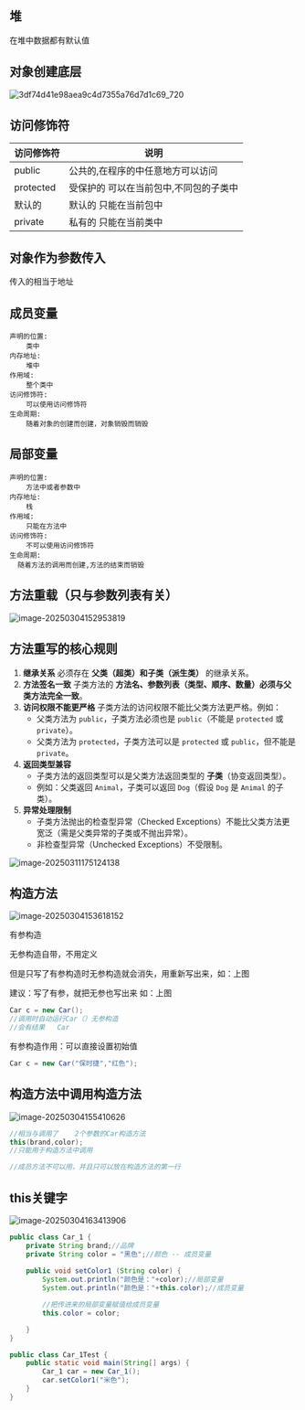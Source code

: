 ## 堆

在堆中数据都有默认值



## 对象创建底层

![3df74d41e98aea9c4d7355a76d7d1c69_720](D:\Java113\IDEA\笔记\java01\assets\3df74d41e98aea9c4d7355a76d7d1c69_720.png)



## 访问修饰符

| 访问修饰符 | 说明                                   |
| ---------- | -------------------------------------- |
| public     | 公共的,在程序的中任意地方可以访问      |
| protected  | 受保护的 可以在当前包中,不同包的子类中 |
| 默认的     | 默认的  只能在当前包中                 |
| private    | 私有的  只能在当前类中                 |





## 对象作为参数传入

传入的相当于地址





## 成员变量

```properties
声明的位置:
	类中
内存地址:
	堆中
作用域:
	整个类中
访问修饰符:
	可以使用访问修饰符
生命周期:
	随着对象的创建而创建，对象销毁而销毁
```



## 局部变量

```声明的位置:
声明的位置:
	方法中或者参数中
内存地址:
	栈
作用域:
	只能在方法中
访问修饰符:
	不可以使用访问修饰符
生命周期:
  随着方法的调用而创建,方法的结束而销毁
```





## 方法重载（只与参数列表有关）

![image-20250304152953819](D:\Java113\IDEA\笔记\java01\assets\image-20250304152953819.png)



## **方法重写的核心规则**

1. **继承关系**
   必须存在 **父类（超类）和子类（派生类）** 的继承关系。
2. **方法签名一致**
   子类方法的 **方法名、参数列表（类型、顺序、数量）必须与父类方法完全一致**。
3. **访问权限不能更严格**
   子类方法的访问权限不能比父类方法更严格。例如：
   - 父类方法为 `public`，子类方法必须也是 `public`（不能是 `protected` 或 `private`）。
   - 父类方法为 `protected`，子类方法可以是 `protected` 或 `public`，但不能是 `private`。
4. **返回类型兼容**  
   - 子类方法的返回类型可以是父类方法返回类型的 **子类**（协变返回类型）。
   - 例如：父类返回 `Animal`，子类可以返回 `Dog`（假设 `Dog` 是 `Animal` 的子类）。
5. **异常处理限制**  
   - 子类方法抛出的检查型异常（Checked Exceptions）不能比父类方法更宽泛（需是父类异常的子类或不抛出异常）。
   - 非检查型异常（Unchecked Exceptions）不受限制。





![image-20250311175124138](D:\Java113\IDEA\笔记\java01\assets\image-20250311175124138.png)







## 构造方法

![image-20250304153618152](D:\Java113\IDEA\笔记\java01\assets\image-20250304153618152.png)

有参构造

无参构造自带，不用定义



但是只写了有参构造时无参构造就会消失，用重新写出来，如：上图

建议：写了有参，就把无参也写出来  如：上图



```java
Car c = new Car();
//调用时自动运行Car（）无参构造
//会有结果   Car
```



有参构造作用：可以直接设置初始值

```java
Car c = new Car("保时捷","红色");
```





## 构造方法中调用构造方法

![image-20250304155410626](D:\Java113\IDEA\笔记\java01\assets\image-20250304155410626.png)

```java
//相当与调用了    2个参数的Car构造方法
this(brand,color);
//只能用于构造方法中调用

//成员方法不可以用，并且只可以放在构造方法的第一行
```





## this关键字

![image-20250304163413906](D:\Java113\IDEA\笔记\java01\assets\image-20250304163413906.png)

```java
public class Car_1 {
    private String brand;//品牌
    private String color = "黑色";//颜色 -- 成员变量
    
    public void setColor1 (String color) {
        System.out.println("颜色是："+color);//局部变量
        System.out.println("颜色是："+this.color);//成员变量

        //把传进来的局部变量赋值给成员变量
        this.color = color;

    }
}
```





```java
public class Car_1Test {
    public static void main(String[] args) {
        Car_1 car = new Car_1();
        car.setColor1("米色");
    }
}
```